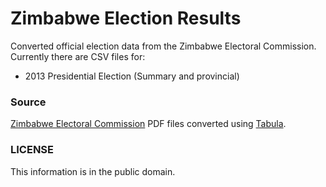 Zimbabwe Election Results
=========================

Converted official election data from the Zimbabwe Electoral Commission. Currently there are CSV files for:

* 2013 Presidential Election (Summary and provincial)


### Source

[Zimbabwe Electoral Commission](http://www.zec.gov.zw/download) PDF files converted using [Tabula](http://tabula.nerdpower.org/).

### LICENSE

This information is in the public domain.
